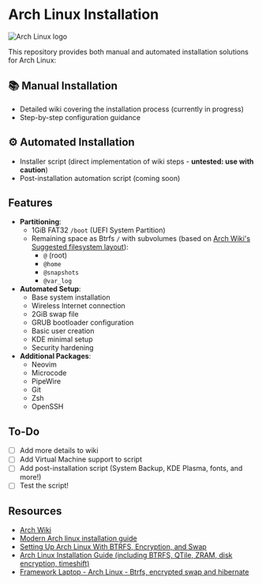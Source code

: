 # Arch Linux Installation
![Arch Linux logo](https://archlinux.org/static/logos/archlinux-logo-light-scalable.svg)

This repository provides both manual and automated installation solutions for Arch Linux:

## 📚 Manual Installation
- Detailed wiki covering the installation process (currently in progress)
- Step-by-step configuration guidance

## ⚙️ Automated Installation
- Installer script  (direct implementation of wiki steps - **untested: use with caution**)
- Post-installation automation script (coming soon)

## Features
- **Partitioning**:
  - 1GiB FAT32 `/boot` (UEFI System Partition)
  - Remaining space as Btrfs `/` with subvolumes (based on [Arch Wiki's Suggested filesystem layout](https://wiki.archlinux.org/title/Snapper#Suggested_filesystem_layout)):
    - `@` (root)
    - `@home`
    - `@snapshots`
    - `@var_log`
- **Automated Setup**:
  - Base system installation
  - Wireless Internet connection
  - 2GiB swap file
  - GRUB bootloader configuration
  - Basic user creation
  - KDE minimal setup
  - Security hardening
- **Additional Packages**:
    - Neovim
    - Microcode
    - PipeWire
    - Git
    - Zsh
    - OpenSSH

## To-Do
- [ ] Add more details to wiki
- [ ] Add Virtual Machine support to script
- [ ] Add post-installation script (System Backup, KDE Plasma, fonts, and more!)
- [ ] Test the script!

## Resources
- [Arch Wiki](https://wiki.archlinux.org/title/Main_page)
- [Modern Arch linux installation guide](https://gist.github.com/mjkstra/96ce7a5689d753e7a6bdd92cdc169bae)
- [Setting Up Arch Linux With BTRFS, Encryption, and Swap](https://www.codyhou.com/arch-encrypt-swap/)
- [Arch Linux Installation Guide (including BTRFS, QTile, ZRAM, disk encryption, timeshift)](https://youtu.be/Qgg5oNDylG8?si=rHSoV8IB-p6cWzaw)
- [Framework Laptop - Arch Linux - Btrfs, encrypted swap and hibernate](https://www.youtube.com/watch?v=BAQ78pBPjjc)